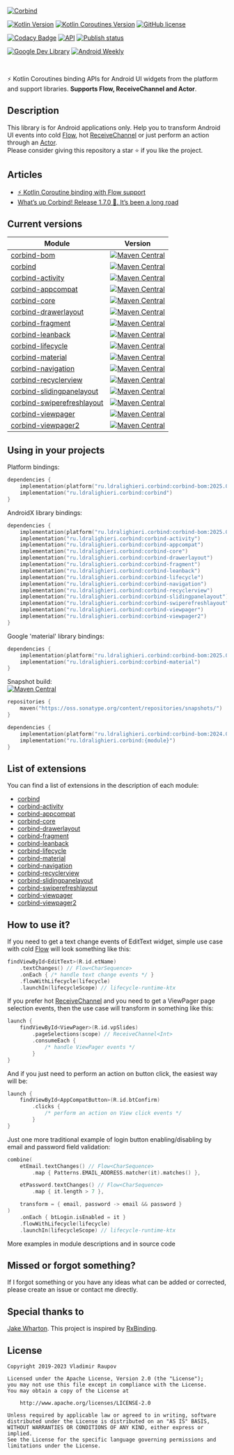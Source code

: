 ﻿[![Corbind](logo.svg)](https://ldralighieri.github.io/Corbind)

[![Kotlin Version](https://img.shields.io/badge/Kotlin-v1.9.23-blue.svg?logo=kotlin)](https://kotlinlang.org)
[![Kotlin Coroutines Version](https://img.shields.io/badge/Coroutines-v1.8.0-blue.svg)](https://kotlinlang.org/docs/reference/coroutines-overview.html)
[![GitHub license](https://img.shields.io/badge/license-Apache%20License%202.0-blue.svg)](https://www.apache.org/licenses/LICENSE-2.0)

[![Codacy Badge](https://api.codacy.com/project/badge/Grade/a1c9a1b1d1ce4ca7a201ab93492bf6e0)](https://app.codacy.com/gh/LDRAlighieri/Corbind)
[![API](https://img.shields.io/badge/API-19%2B-brightgreen.svg)](https://android-arsenal.com/api?level=19)
[![Publish status](https://github.com/LDRAlighieri/Corbind/actions/workflows/publish.yml/badge.svg)](https://github.com/LDRAlighieri/Corbind/actions)

[![Google Dev Library](https://img.shields.io/badge/Google_DevLibrary-Corbind-blue)](https://devlibrary.withgoogle.com/products/android/repos/LDRAlighieri-Corbind)
[![Android Weekly](https://androidweekly.net/issues/issue-377/badge)](https://androidweekly.net/issues/issue-377)

<br>

⚡ Kotlin Coroutines binding APIs for Android UI widgets from the platform and support libraries. **Supports Flow, ReceiveChannel and Actor**.


## Description

This library is for Android applications only. Help you to transform Android UI events into cold [Flow][flow], hot [ReceiveChannel][channel] or just perform an action through an [Actor][actor].  
Please consider giving this repository a star ⭐ if you like the project.


## Articles
* [⚡ Kotlin Coroutine binding with Flow support][kotlin-coroutine-binding]
* [What’s up Corbind! Release 1.7.0 🎉. It’s been a long road][release-1.7.0]


## Current versions

| Module                       | Version                                                                                                                                                                                                  |
|------------------------------|----------------------------------------------------------------------------------------------------------------------------------------------------------------------------------------------------------|
| [corbind-bom]                | [![Maven Central](https://img.shields.io/maven-central/v/ru.ldralighieri.corbind/corbind-bom.svg)](https://mvnrepository.com/artifact/ru.ldralighieri.corbind/corbind-bom)                               |
| [corbind]                    | [![Maven Central](https://img.shields.io/maven-central/v/ru.ldralighieri.corbind/corbind.svg)](https://mvnrepository.com/artifact/ru.ldralighieri.corbind/corbind)                                       |
| [corbind-activity]           | [![Maven Central](https://img.shields.io/maven-central/v/ru.ldralighieri.corbind/corbind-activity.svg)](https://mvnrepository.com/artifact/ru.ldralighieri.corbind/corbind-activity)                     |
| [corbind-appcompat]          | [![Maven Central](https://img.shields.io/maven-central/v/ru.ldralighieri.corbind/corbind-appcompat.svg)](https://mvnrepository.com/artifact/ru.ldralighieri.corbind/corbind-appcompat)                   |
| [corbind-core]               | [![Maven Central](https://img.shields.io/maven-central/v/ru.ldralighieri.corbind/corbind-core.svg)](https://mvnrepository.com/artifact/ru.ldralighieri.corbind/corbind-core)                             |
| [corbind-drawerlayout]       | [![Maven Central](https://img.shields.io/maven-central/v/ru.ldralighieri.corbind/corbind-drawerlayout.svg)](https://mvnrepository.com/artifact/ru.ldralighieri.corbind/corbind-drawerlayout)             |
| [corbind-fragment]           | [![Maven Central](https://img.shields.io/maven-central/v/ru.ldralighieri.corbind/corbind-fragment.svg)](https://mvnrepository.com/artifact/ru.ldralighieri.corbind/corbind-fragment)                     |
| [corbind-leanback]           | [![Maven Central](https://img.shields.io/maven-central/v/ru.ldralighieri.corbind/corbind-leanback.svg)](https://mvnrepository.com/artifact/ru.ldralighieri.corbind/corbind-leanback)                     |
| [corbind-lifecycle]          | [![Maven Central](https://img.shields.io/maven-central/v/ru.ldralighieri.corbind/corbind-lifecycle.svg)](https://mvnrepository.com/artifact/ru.ldralighieri.corbind/corbind-lifecycle)                   |
| [corbind-material]           | [![Maven Central](https://img.shields.io/maven-central/v/ru.ldralighieri.corbind/corbind-material.svg)](https://mvnrepository.com/artifact/ru.ldralighieri.corbind/corbind-material)                     |
| [corbind-navigation]         | [![Maven Central](https://img.shields.io/maven-central/v/ru.ldralighieri.corbind/corbind-navigation.svg)](https://mvnrepository.com/artifact/ru.ldralighieri.corbind/corbind-navigation)                 |
| [corbind-recyclerview]       | [![Maven Central](https://img.shields.io/maven-central/v/ru.ldralighieri.corbind/corbind-recyclerview.svg)](https://mvnrepository.com/artifact/ru.ldralighieri.corbind/corbind-recyclerview)             |
| [corbind-slidingpanelayout]  | [![Maven Central](https://img.shields.io/maven-central/v/ru.ldralighieri.corbind/corbind-slidingpanelayout.svg)](https://mvnrepository.com/artifact/ru.ldralighieri.corbind/corbind-slidingpanelayout)   |
| [corbind-swiperefreshlayout] | [![Maven Central](https://img.shields.io/maven-central/v/ru.ldralighieri.corbind/corbind-swiperefreshlayout.svg)](https://mvnrepository.com/artifact/ru.ldralighieri.corbind/corbind-swiperefreshlayout) |
| [corbind-viewpager]          | [![Maven Central](https://img.shields.io/maven-central/v/ru.ldralighieri.corbind/corbind-viewpager.svg)](https://mvnrepository.com/artifact/ru.ldralighieri.corbind/corbind-viewpager)                   |
| [corbind-viewpager2]         | [![Maven Central](https://img.shields.io/maven-central/v/ru.ldralighieri.corbind/corbind-viewpager2.svg)](https://mvnrepository.com/artifact/ru.ldralighieri.corbind/corbind-viewpager2)                 |


## Using in your projects

Platform bindings:
```kotlin
dependencies { 
    implementation(platform("ru.ldralighieri.corbind:corbind-bom:2025.02.00"))
    implementation("ru.ldralighieri.corbind:corbind")
}
```

AndroidX library bindings:
```kotlin
dependencies { 
    implementation(platform("ru.ldralighieri.corbind:corbind-bom:2025.02.00"))
    implementation("ru.ldralighieri.corbind:corbind-activity")
    implementation("ru.ldralighieri.corbind:corbind-appcompat")
    implementation("ru.ldralighieri.corbind:corbind-core")
    implementation("ru.ldralighieri.corbind:corbind-drawerlayout")
    implementation("ru.ldralighieri.corbind:corbind-fragment")
    implementation("ru.ldralighieri.corbind:corbind-leanback")
    implementation("ru.ldralighieri.corbind:corbind-lifecycle")
    implementation("ru.ldralighieri.corbind:corbind-navigation")
    implementation("ru.ldralighieri.corbind:corbind-recyclerview")
    implementation("ru.ldralighieri.corbind:corbind-slidingpanelayout")
    implementation("ru.ldralighieri.corbind:corbind-swiperefreshlayout")
    implementation("ru.ldralighieri.corbind:corbind-viewpager")
    implementation("ru.ldralighieri.corbind:corbind-viewpager2")
}
```

Google 'material' library bindings:
```kotlin
dependencies { 
    implementation(platform("ru.ldralighieri.corbind:corbind-bom:2025.02.00"))
    implementation("ru.ldralighieri.corbind:corbind-material")
}
```

Snapshot build:  
[![Maven Central](https://img.shields.io/nexus/s/ru.ldralighieri.corbind/corbind?server=https://oss.sonatype.org)](https://oss.sonatype.org/content/repositories/snapshots/ru/ldralighieri/corbind/)
```kotlin
repositories {
    maven("https://oss.sonatype.org/content/repositories/snapshots/")
}

dependencies { 
    implementation(platform("ru.ldralighieri.corbind:corbind-bom:2024.02.00-SNAPSHOT"))
    implementation("ru.ldralighieri.corbind:{module}")
}
```


## List of extensions

You can find a list of extensions in the description of each module:  
* [corbind]  
* [corbind-activity]  
* [corbind-appcompat]  
* [corbind-core]  
* [corbind-drawerlayout]  
* [corbind-fragment]  
* [corbind-leanback]  
* [corbind-lifecycle]  
* [corbind-material]  
* [corbind-navigation]  
* [corbind-recyclerview]  
* [corbind-slidingpanelayout]  
* [corbind-swiperefreshlayout]  
* [corbind-viewpager]  
* [corbind-viewpager2]


## How to use it?

If you need to get a text change events of EditText widget, simple use case with cold [Flow][flow] will look something like this:
```kotlin
findViewById<EditText>(R.id.etName)
    .textChanges() // Flow<CharSequence>
    .onEach { /* handle text change events */ }
    .flowWithLifecycle(lifecycle)
    .launchIn(lifecycleScope) // lifecycle-runtime-ktx
```

If you prefer hot [ReceiveChannel][channel] and you need to get a ViewPager page selection events, then the use case will transform in something like this:
```kotlin
launch {
    findViewById<ViewPager>(R.id.vpSlides)
        .pageSelections(scope) // ReceiveChannel<Int>
        .consumeEach {
            /* handle ViewPager events */
        }
}
```

And if you just need to perform an action on button click, the easiest way will be:
```kotlin
launch {
    findViewById<AppCompatButton>(R.id.btConfirm)
        .clicks {
            /* perform an action on View click events */
        }
}
```

Just one more traditional example of login button enabling/disabling by email and password field validation:
```kotlin
combine(
    etEmail.textChanges() // Flow<CharSequence>
        .map { Patterns.EMAIL_ADDRESS.matcher(it).matches() },

    etPassword.textChanges() // Flow<CharSequence>
        .map { it.length > 7 },

    transform = { email, password -> email && password }
)
    .onEach { btLogin.isEnabled = it }
    .flowWithLifecycle(lifecycle)
    .launchIn(lifecycleScope) // lifecycle-runtime-ktx
```

More examples in module descriptions and in source code


## Missed or forgot something?

If I forgot something or you have any ideas what can be added or corrected, please create an issue or contact me directly.


## Special thanks to

[Jake Wharton][jw]. This project is inspired by [RxBinding][rx].


## License

```
Copyright 2019-2023 Vladimir Raupov

Licensed under the Apache License, Version 2.0 (the "License");
you may not use this file except in compliance with the License.
You may obtain a copy of the License at

    http://www.apache.org/licenses/LICENSE-2.0

Unless required by applicable law or agreed to in writing, software
distributed under the License is distributed on an "AS IS" BASIS,
WITHOUT WARRANTIES OR CONDITIONS OF ANY KIND, either express or implied.
See the License for the specific language governing permissions and
limitations under the License.
```


[jw]: https://github.com/JakeWharton
[rx]: https://github.com/JakeWharton/RxBinding
[flow]: https://kotlin.github.io/kotlinx.coroutines/kotlinx-coroutines-core/kotlinx.coroutines.flow/-flow/index.html
[channel]: https://kotlin.github.io/kotlinx.coroutines/kotlinx-coroutines-core/kotlinx.coroutines.channels/-receive-channel/index.html
[actor]: https://kotlin.github.io/kotlinx.coroutines/kotlinx-coroutines-core/kotlinx.coroutines.channels/actor.html

[kotlin-coroutine-binding]: https://medium.com/@ldralighieri/kotlin-coroutine-binding-with-flow-support-68499492a89c
[release-1.7.0]: https://medium.com/@ldralighieri/whats-up-corbind-release-1-7-0-it-s-been-a-long-road-eadf84db19c1

[corbind-bom]: https://github.com/LDRAlighieri/Corbind/tree/master/corbind-bom
[corbind]: https://github.com/LDRAlighieri/Corbind/tree/master/corbind
[corbind-activity]: https://github.com/LDRAlighieri/Corbind/tree/master/corbind-activity
[corbind-appcompat]: https://github.com/LDRAlighieri/Corbind/tree/master/corbind-appcompat
[corbind-core]: https://github.com/LDRAlighieri/Corbind/tree/master/corbind-core
[corbind-drawerlayout]: https://github.com/LDRAlighieri/Corbind/tree/master/corbind-drawerlayout
[corbind-fragment]: https://github.com/LDRAlighieri/Corbind/tree/master/corbind-fragment
[corbind-leanback]: https://github.com/LDRAlighieri/Corbind/tree/master/corbind-leanback
[corbind-lifecycle]: https://github.com/LDRAlighieri/Corbind/tree/master/corbind-lifecycle
[corbind-material]: https://github.com/LDRAlighieri/Corbind/tree/master/corbind-material
[corbind-navigation]: https://github.com/LDRAlighieri/Corbind/tree/master/corbind-navigation
[corbind-recyclerview]: https://github.com/LDRAlighieri/Corbind/tree/master/corbind-recyclerview
[corbind-slidingpanelayout]: https://github.com/LDRAlighieri/Corbind/tree/master/corbind-slidingpanelayout
[corbind-swiperefreshlayout]: https://github.com/LDRAlighieri/Corbind/tree/master/corbind-swiperefreshlayout
[corbind-viewpager]: https://github.com/LDRAlighieri/Corbind/tree/master/corbind-viewpager
[corbind-viewpager2]: https://github.com/LDRAlighieri/Corbind/tree/master/corbind-viewpager2
